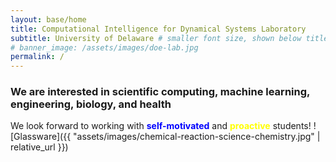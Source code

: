```yaml
---
layout: base/home
title: Computational Intelligence for Dynamical Systems Laboratory
subtitle: University of Delaware # smaller font size, shown below title+title2
# banner_image: /assets/images/doe-lab.jpg
permalink: /
---
```




### We are interested in scientific computing, machine learning, engineering, biology, and health

We look forward to working with <span style="color:blue">**self-motivated**</span> and <span style="color:yellow">**proactive**</span> students!
![Glassware]({{ "assets/images/chemical-reaction-science-chemistry.jpg" | relative_url }})

